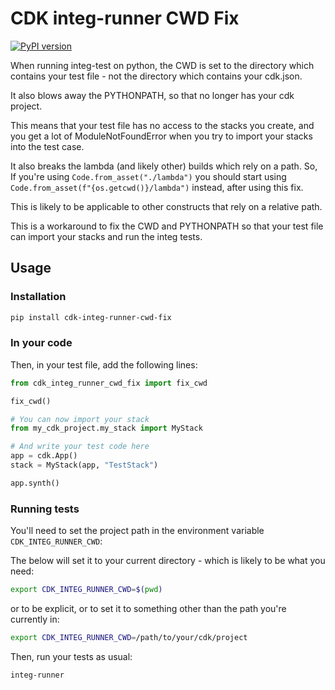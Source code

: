 # CDK integ-runner CWD Fix

[![PyPI version](https://badge.fury.io/py/cdk-integ-runner-cwd-fix.svg)](https://badge.fury.io/py/cdk-integ-runner-cwd-fix)

When running integ-test on python, the CWD is set to the directory which
contains your test file - not the directory which contains your cdk.json.

It also blows away the PYTHONPATH, so that no longer has your cdk project.

This means that your test file has no access to the stacks you create, and
you get a lot of ModuleNotFoundError when you try to import your stacks into
the test case.

It also breaks the lambda (and likely other) builds which rely on a path. So,
If you're using `Code.from_asset("./lambda")` you should start using
`Code.from_asset(f"{os.getcwd()}/lambda")` instead, after using this fix.

This is likely to be applicable to other constructs that rely on a relative path.

This is a workaround to fix the CWD and PYTHONPATH so that your test file
can import your stacks and run the integ tests.

## Usage

### Installation

``` bash
pip install cdk-integ-runner-cwd-fix
```


### In your code

Then, in your test file, add the following lines:

```python
from cdk_integ_runner_cwd_fix import fix_cwd

fix_cwd()

# You can now import your stack
from my_cdk_project.my_stack import MyStack

# And write your test code here
app = cdk.App()
stack = MyStack(app, "TestStack")

app.synth()
```

### Running tests

You'll need to set the project path in the environment variable `CDK_INTEG_RUNNER_CWD`:

The below will set it to your current directory - which is likely to be what you need:

```bash
export CDK_INTEG_RUNNER_CWD=$(pwd)
```

or to be explicit, or to set it to something other than the path you're currently in:

```bash
export CDK_INTEG_RUNNER_CWD=/path/to/your/cdk/project
```

Then, run your tests as usual:

```bash
integ-runner
```